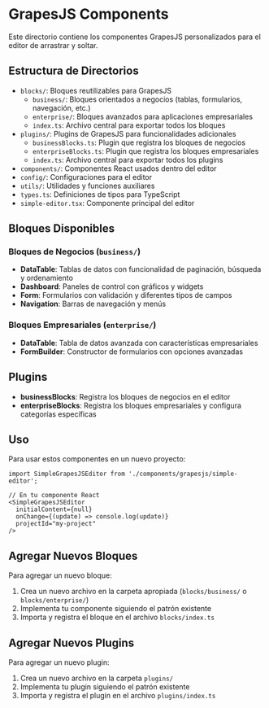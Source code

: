 # GrapesJS Components

Este directorio contiene los componentes GrapesJS personalizados para el editor de arrastrar y soltar.

## Estructura de Directorios

- `blocks/`: Bloques reutilizables para GrapesJS
  - `business/`: Bloques orientados a negocios (tablas, formularios, navegación, etc.)
  - `enterprise/`: Bloques avanzados para aplicaciones empresariales
  - `index.ts`: Archivo central para exportar todos los bloques
- `plugins/`: Plugins de GrapesJS para funcionalidades adicionales
  - `businessBlocks.ts`: Plugin que registra los bloques de negocios
  - `enterpriseBlocks.ts`: Plugin que registra los bloques empresariales
  - `index.ts`: Archivo central para exportar todos los plugins
- `components/`: Componentes React usados dentro del editor
- `config/`: Configuraciones para el editor
- `utils/`: Utilidades y funciones auxiliares
- `types.ts`: Definiciones de tipos para TypeScript
- `simple-editor.tsx`: Componente principal del editor

## Bloques Disponibles

### Bloques de Negocios (`business/`)

- **DataTable**: Tablas de datos con funcionalidad de paginación, búsqueda y ordenamiento
- **Dashboard**: Paneles de control con gráficos y widgets
- **Form**: Formularios con validación y diferentes tipos de campos
- **Navigation**: Barras de navegación y menús

### Bloques Empresariales (`enterprise/`)

- **DataTable**: Tabla de datos avanzada con características empresariales
- **FormBuilder**: Constructor de formularios con opciones avanzadas

## Plugins

- **businessBlocks**: Registra los bloques de negocios en el editor
- **enterpriseBlocks**: Registra los bloques empresariales y configura categorías específicas

## Uso

Para usar estos componentes en un nuevo proyecto:

```tsx
import SimpleGrapesJSEditor from './components/grapesjs/simple-editor';

// En tu componente React
<SimpleGrapesJSEditor 
  initialContent={null} 
  onChange={(update) => console.log(update)}
  projectId="my-project"
/>
```

## Agregar Nuevos Bloques

Para agregar un nuevo bloque:

1. Crea un nuevo archivo en la carpeta apropiada (`blocks/business/` o `blocks/enterprise/`)
2. Implementa tu componente siguiendo el patrón existente
3. Importa y registra el bloque en el archivo `blocks/index.ts`

## Agregar Nuevos Plugins

Para agregar un nuevo plugin:

1. Crea un nuevo archivo en la carpeta `plugins/`
2. Implementa tu plugin siguiendo el patrón existente
3. Importa y registra el plugin en el archivo `plugins/index.ts` 